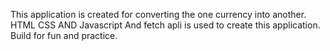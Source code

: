 This application is created for converting the one currency into another.
HTML CSS AND Javascript And fetch apli is used to create this application.
Build for fun and practice.
